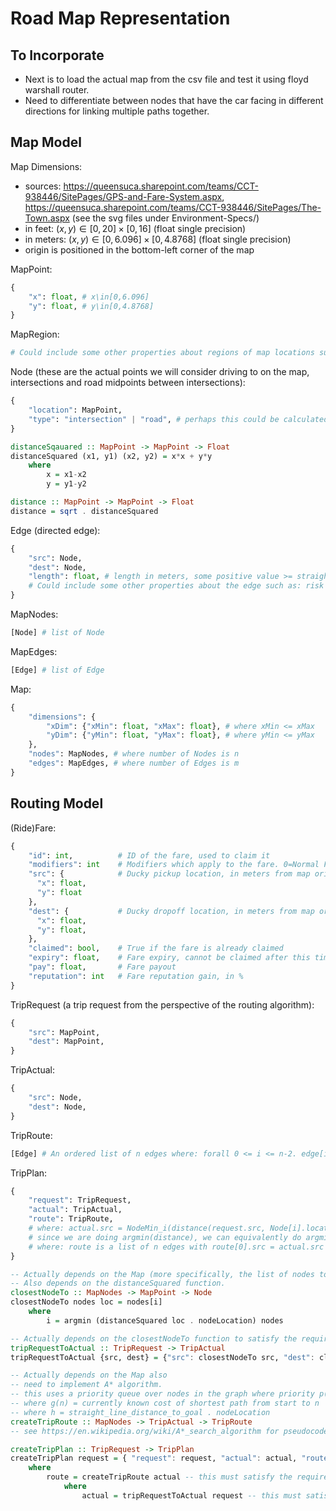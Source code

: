 # Road Map Representation
## To Incorporate
- Next is to load the actual map from the csv file and test it using floyd warshall router. 
- Need to differentiate between nodes that have the car facing in different directions for linking multiple paths together.
## Map Model
Map Dimensions: 
- sources: https://queensuca.sharepoint.com/teams/CCT-938446/SitePages/GPS-and-Fare-System.aspx, https://queensuca.sharepoint.com/teams/CCT-938446/SitePages/The-Town.aspx (see the svg files under Environment-Specs/)
- in feet: $(x,y)\in[0,20]\times[0,16]$ (float single precision)
- in meters: $(x,y)\in[0,6.096]\times[0,4.8768]$ (float single precision)
- origin is positioned in the bottom-left corner of the map

MapPoint:
```python
{
    "x": float, # x\in[0,6.096]
    "y": float, # y\in[0,4.8768]
}
```
MapRegion:
```python
# Could include some other properties about regions of map locations such as: risk zone, pedestrian zone, traffic circle, taxi depot, etc. 
```
Node (these are the actual points we will consider driving to on the map, intersections and road midpoints between intersections):
```python
{
    "location": MapPoint,
    "type": "intersection" | "road", # perhaps this could be calculated using MapRegions, this may not be necessary immediately
}
```
```Haskell
distanceSqauared :: MapPoint -> MapPoint -> Float
distanceSquared (x1, y1) (x2, y2) = x*x + y*y
    where
        x = x1-x2
        y = y1-y2
```
```Haskell
distance :: MapPoint -> MapPoint -> Float
distance = sqrt . distanceSquared
```
Edge (directed edge):
```python
{
    "src": Node,
    "dest": Node,
    "length": float, # length in meters, some positive value >= straight line distance from src to dest. This is included because roads may be curved so distance can't be calculated by Node-Node straight line distance.
    # Could include some other properties about the edge such as: risk zone, pedestrian zone, traffic circle, taxi depot. 
}
```
MapNodes:
```python
[Node] # list of Node
```
MapEdges:
```python
[Edge] # list of Edge
```
Map:
```python
{
    "dimensions": {
        "xDim": {"xMin": float, "xMax": float}, # where xMin <= xMax
        "yDim": {"yMin": float, "yMax": float}, # where yMin <= yMax
    },
    "nodes": MapNodes, # where number of Nodes is n
    "edges": MapEdges, # where number of Edges is m
}
```
## Routing Model
(Ride)Fare:
```python
{
    "id": int,          # ID of the fare, used to claim it
    "modifiers": int    # Modifiers which apply to the fare. 0=Normal Fare, 1=Subsized Fare, 2=Senior Fare
    "src": {            # Ducky pickup location, in meters from map origin
      "x": float,
      "y": float
    },
    "dest": {           # Ducky dropoff location, in meters from map origin
      "x": float,
      "y": float,
    },
    "claimed": bool,    # True if the fare is already claimed
    "expiry": float,    # Fare expiry, cannot be claimed after this time. In UTC seconds, see python time.time()
    "pay": float,       # Fare payout
    "reputation": int   # Fare reputation gain, in %
}
```
TripRequest (a trip request from the perspective of the routing algorithm):
```python
{
    "src": MapPoint,
    "dest": MapPoint,
}
```
TripActual:
```python
{
    "src": Node,
    "dest": Node,
}
```
TripRoute:
```python
[Edge] # An ordered list of n edges where: forall 0 <= i <= n-2. edge[i].dest = edge[i+1].src 
```
TripPlan:
```python
{
    "request": TripRequest,
    "actual": TripActual,
    "route": TripRoute,
    # where: actual.src = NodeMin_i(distance(request.src, Node[i].location)) and actual.dest = NodeMin_i(distance(request.dest, Node[i].location))
    # since we are doing argmin(distance), we can equivalently do argmin(distanceSquared): actual.src = NodeMin_i(distanceSquared(request.src, Node[i].location)) and actual.dest = NodeMin_i(distanceSquared(request.dest, Node[i].location))
    # where: route is a list of n edges with route[0].src = actual.src and route[n-1].dest = actual.dest
}
```
```Haskell
-- Actually depends on the Map (more specifically, the list of nodes to choose from)
-- Also depends on the distanceSquared function.
closestNodeTo :: MapNodes -> MapPoint -> Node 
closestNodeTo nodes loc = nodes[i]
    where
        i = argmin (distanceSquared loc . nodeLocation) nodes
```

```Haskell
-- Actually depends on the closestNodeTo function to satisfy the requirement of TripPlan.
tripRequestToActual :: TripRequest -> TripActual
tripRequestToActual {src, dest} = {"src": closestNodeTo src, "dest": closestNodeTo dest}
```

```Haskell
-- Actually depends on the Map also 
-- need to implement A* algorithm.
-- this uses a priority queue over nodes in the graph where priority p(n) = g(n) + h(n)
-- where g(n) = currently known cost of shortest path from start to n
-- where h = straight_line_distance_to_goal . nodeLocation
createTripRoute :: MapNodes -> TripActual -> TripRoute
-- see https://en.wikipedia.org/wiki/A*_search_algorithm for pseudocode
```

```Haskell
createTripPlan :: TripRequest -> TripPlan
createTripPlan request = { "request": request, "actual": actual, "route": route }
    where
        route = createTripRoute actual -- this must satisfy the requirement specified in TripPlan
            where
                actual = tripRequestToActual request -- this must satisfy the requirement specified in TripPlan
```


